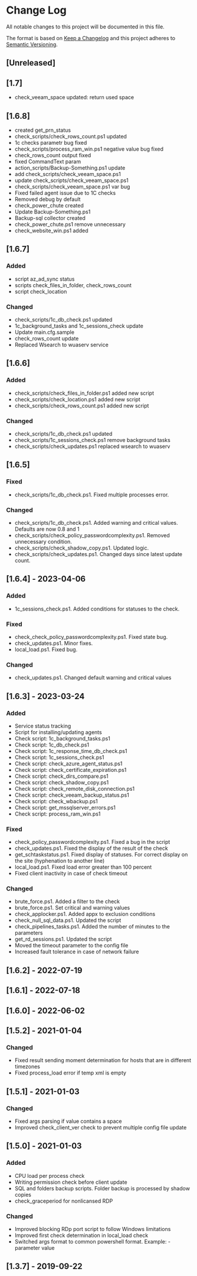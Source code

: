 # Change Log
All notable changes to this project will be documented in this file.

The format is based on [Keep a Changelog](http://keepachangelog.com/)
and this project adheres to [Semantic Versioning](http://semver.org/).

## [Unreleased]

## [1.7]

- check_veeam_space updated: return used space

## [1.6.8]

- created get_prn_status
- check_scripts/check_rows_count.ps1 updated
- 1c checks parametr bug fixed
- check_scripts/process_ram_win.ps1 negative value bug fixed
- check_rows_count output fixed
- fixed CommandText param
- action_scripts/Backup-Something.ps1 update
- add check_scripts/check_veeam_space.ps1
- update check_scripts/check_veeam_space.ps1
- check_scripts/check_veeam_space.ps1 var bug
- Fixed failed agent issue due to 1C checks
- Removed debug by default
- check_power_chute created
- Update Backup-Something.ps1
- Backup-sql collector created
- check_power_chute.ps1 remove unnecessary
- check_website_win.ps1 added

## [1.6.7]

### Added
- script az_ad_sync status
- scripts check_files_in_folder, check_rows_count
- script check_location


### Changed
- check_scripts/1c_db_check.ps1 updated
- 1c_background_tasks and 1c_sessions_check update
- Update main.cfg.sample
- check_rows_count update
- Replaced Wsearch to wuaserv service

## [1.6.6]

### Added

- check_scripts/check_files_in_folder.ps1 added new script
- check_scripts/check_location.ps1 added new script
- check_scripts/check_rows_count.ps1 added new script

### Changed

- check_scripts/1c_db_check.ps1 updated
- check_scripts/1c_sessions_check.ps1 remove background tasks
- check_scripts/check_updates.ps1 replaced wsearch to wuaserv 

## [1.6.5]

### Fixed

- check_scripts/1c_db_check.ps1. Fixed multiple processes error.

### Changed

- check_scripts/1c_db_check.ps1. Added warning and critical values. Defaults are now 0.8 and 1
- check_scripts/check_policy_passwordcomplexity.ps1. Removed unnecessary condition.
- check_scripts/check_shadow_copy.ps1. Updated logic.
- check_scripts/check_updates.ps1. Changed days since latest update count.

## [1.6.4] - 2023-04-06

### Added

- 1c_sessions_check.ps1. Added conditions for statuses to the check.

### Fixed

- check_check_policy_passwordcomplexity.ps1. Fixed state bug.
- check_updates.ps1. Minor fixes.
- local_load.ps1. Fixed bug.

### Changed

- check_updates.ps1. Changed default warning and critical values

## [1.6.3] - 2023-03-24

### Added

- Service status tracking
- Script for installing/updating agents
- Check script: 1c_background_tasks.ps1
- Check script: 1c_db_check.ps1
- Check script: 1c_response_time_db_check.ps1
- Check script: 1c_sessions_check.ps1
- Check script: check_azure_agent_status.ps1
- Check script: check_certificate_expiration.ps1
- Check script: check_dirs_compare.ps1
- Check script: check_shadow_copy.ps1
- Check script: check_remote_disk_connection.ps1
- Check script: check_veeam_backup_status.ps1
- Check script: check_wbackup.ps1
- Check script: get_mssqlserver_errors.ps1
- Check script: process_ram_win.ps1

### Fixed

- check_policy_passwordcomplexity.ps1. Fixed a bug in the script
- check_updates.ps1. Fixed the display of the result of the check
- get_schtaskstatus.ps1. Fixed display of statuses. For correct display on the site (hyphenation to another line)
- local_load.ps1. Fixed load error greater than 100 percent
- Fixed client inactivity in case of check timeout

### Changed

- brute_force.ps1. Added a filter to the check
- brute_force.ps1. Set critical and warning values
- check_applocker.ps1. Added appx to exclusion conditions
- check_null_sql_data.ps1. Updated the script
- check_pipelines_tasks.ps1. Added the number of minutes to the parameters
- get_rd_sessions.ps1. Updated the script
- Moved the timeout parameter to the config file
- Increased fault tolerance in case of network failure

## [1.6.2] - 2022-07-19

## [1.6.1] - 2022-07-18

## [1.6.0] - 2022-06-02

## [1.5.2] - 2021-01-04

### Changed
- Fixed result sending moment determination for hosts that are in different timezones
- Fixed process_load error if temp xml is empty

## [1.5.1] - 2021-01-03

### Changed
- Fixed args parsing if value contains a space
- Improved check_client_ver check to prevent multiple config file update

## [1.5.0] - 2021-01-03

### Added
- CPU load per process check
- Writing permission check before client update
- SQL and folders backup scripts. Folder backup is processed by shadow copies
- check_graceperiod for nonlicansed RDP

### Changed
- Improved blocking RDp port script to follow Windows limitations
- Improved first check determination in local_load check
- Switched args format to common powershell format. Example: -parameter value

## [1.3.7] - 2019-09-22

